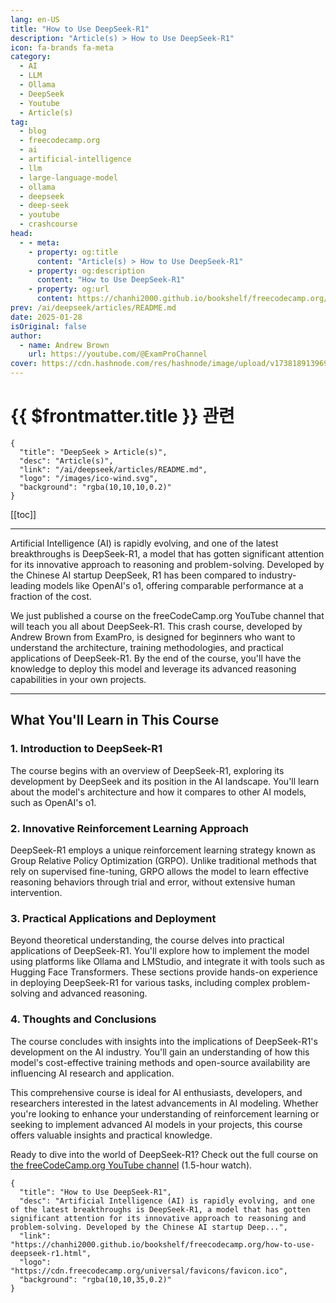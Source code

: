 ```yaml
---
lang: en-US
title: "How to Use DeepSeek-R1"
description: "Article(s) > How to Use DeepSeek-R1"
icon: fa-brands fa-meta
category:
  - AI
  - LLM
  - Ollama
  - DeepSeek
  - Youtube
  - Article(s)
tag:
  - blog
  - freecodecamp.org
  - ai
  - artificial-intelligence
  - llm
  - large-language-model
  - ollama
  - deepseek
  - deep-seek
  - youtube
  - crashcourse
head:
  - - meta:
    - property: og:title
      content: "Article(s) > How to Use DeepSeek-R1"
    - property: og:description
      content: "How to Use DeepSeek-R1"
    - property: og:url
      content: https://chanhi2000.github.io/bookshelf/freecodecamp.org/how-to-use-deepseek-r1.html
prev: /ai/deepseek/articles/README.md
date: 2025-01-28
isOriginal: false
author:
  - name: Andrew Brown
    url: https://youtube.com/@ExamProChannel
cover: https://cdn.hashnode.com/res/hashnode/image/upload/v1738189139698/c00c9b2d-22c6-4ee4-b2e2-4723471a8d96.png
---
```


# {{ $frontmatter.title }} 관련

```component VPCard
{
  "title": "DeepSeek > Article(s)",
  "desc": "Article(s)",
  "link": "/ai/deepseek/articles/README.md",
  "logo": "/images/ico-wind.svg",
  "background": "rgba(10,10,10,0.2)"
}
```

[[toc]]

---

<SiteInfo
  name="How to Use DeepSeek-R1"
  desc="Artificial Intelligence (AI) is rapidly evolving, and one of the latest breakthroughs is DeepSeek-R1, a model that has gotten significant attention for its innovative approach to reasoning and problem-solving. Developed by the Chinese AI startup Deep..."
  url="https://freecodecamp.org/news/how-to-use-deepseek-r1"
  logo="https://cdn.freecodecamp.org/universal/favicons/favicon.ico"
  preview="https://cdn.hashnode.com/res/hashnode/image/upload/v1738189139698/c00c9b2d-22c6-4ee4-b2e2-4723471a8d96.png"/>

Artificial Intelligence (AI) is rapidly evolving, and one of the latest breakthroughs is DeepSeek-R1, a model that has gotten significant attention for its innovative approach to reasoning and problem-solving. Developed by the Chinese AI startup DeepSeek, R1 has been compared to industry-leading models like OpenAI's o1, offering comparable performance at a fraction of the cost.

We just published a course on the freeCodeCamp.org YouTube channel that will teach you all about DeepSeek-R1. This crash course, developed by Andrew Brown from ExamPro, is designed for beginners who want to understand the architecture, training methodologies, and practical applications of DeepSeek-R1. By the end of the course, you'll have the knowledge to deploy this model and leverage its advanced reasoning capabilities in your own projects.

---

## What You'll Learn in This Course

### 1. Introduction to DeepSeek-R1

The course begins with an overview of DeepSeek-R1, exploring its development by DeepSeek and its position in the AI landscape. You'll learn about the model's architecture and how it compares to other AI models, such as OpenAI's o1. 

### 2. Innovative Reinforcement Learning Approach

DeepSeek-R1 employs a unique reinforcement learning strategy known as Group Relative Policy Optimization (GRPO). Unlike traditional methods that rely on supervised fine-tuning, GRPO allows the model to learn effective reasoning behaviors through trial and error, without extensive human intervention.

### 3. Practical Applications and Deployment

Beyond theoretical understanding, the course delves into practical applications of DeepSeek-R1. You'll explore how to implement the model using platforms like Ollama and LMStudio, and integrate it with tools such as Hugging Face Transformers. These sections provide hands-on experience in deploying DeepSeek-R1 for various tasks, including complex problem-solving and advanced reasoning.

### 4. Thoughts and Conclusions

The course concludes with insights into the implications of DeepSeek-R1's development on the AI industry. You'll gain an understanding of how this model's cost-effective training methods and open-source availability are influencing AI research and application.

This comprehensive course is ideal for AI enthusiasts, developers, and researchers interested in the latest advancements in AI modeling. Whether you're looking to enhance your understanding of reinforcement learning or seeking to implement advanced AI models in your projects, this course offers valuable insights and practical knowledge.

Ready to dive into the world of DeepSeek-R1? Check out the full course on [<VPIcon icon="fa-brands fa-youtube"/>the freeCodeCamp.org YouTube channel](https://youtu.be/_CXwZ5xyFno) (1.5-hour watch).

<VidStack src="youtube/_CXwZ5xyFno" />

<!-- TODO: add ARTICLE CARD -->
```component VPCard
{
  "title": "How to Use DeepSeek-R1",
  "desc": "Artificial Intelligence (AI) is rapidly evolving, and one of the latest breakthroughs is DeepSeek-R1, a model that has gotten significant attention for its innovative approach to reasoning and problem-solving. Developed by the Chinese AI startup Deep...",
  "link": "https://chanhi2000.github.io/bookshelf/freecodecamp.org/how-to-use-deepseek-r1.html",
  "logo": "https://cdn.freecodecamp.org/universal/favicons/favicon.ico",
  "background": "rgba(10,10,35,0.2)"
}
```
